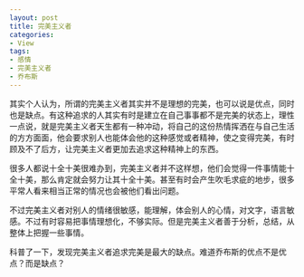 ```yaml
---
layout: post
title: 完美主义者
categories:
- View
tags:
- 感情
- 完美主义者
- 乔布斯
---
```


其实个人认为，所谓的完美主义者其实并不是理想的完美，也可以说是优点，同时也是缺点。有这种追求的人其实有时是建立在自己事事都不是完美的状态上，理性一点说，就是完美主义者天生都有一种冲动，将自己的这份热情挥洒在与自己生活的方方面面，他会要求别人也能体会他的这种感觉或者精神，使之变得完美，有时顾及不了后方，让完美主义者更加去追求这种精神上的东西。

很多人都说十全十美很难办到，完美主义者并不这样想，他们会觉得一件事情能十全十美，那么肯定就会努力让其十全十美。甚至有时会产生吹毛求疵的地步，很多平常人看来相当正常的情况也会被他们看出问题。

不过完美主义者对别人的情绪很敏感，能理解，体会别人的心情，对文字，语言敏感。不过有时容易把事情理想化，不够实际。但是完美主义者善于分析，总结，从整体上把握一些事情。

科普了一下，发现完美主义者追求完美是最大的缺点。难道乔布斯的优点不是优点？而是缺点？  
